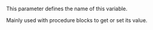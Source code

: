 This parameter defines the name of this variable.

Mainly used with procedure blocks to get or set its value.